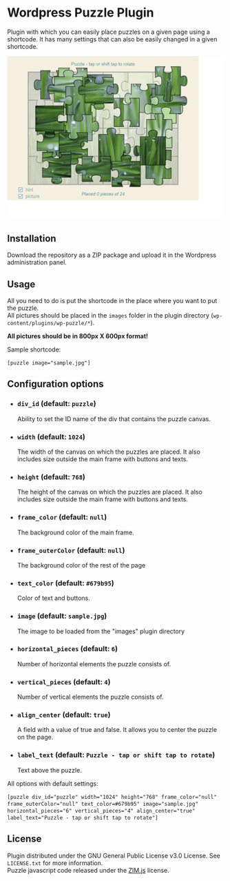 # Wordpress Puzzle Plugin

Plugin with which you can easily place puzzles on a given page using a shortcode. It has many settings that can also be
easily changed in a given shortcode.

![Wordpress Puzzle Plugin installed on the default Wordpress template](.github/images/screenshot.png)

## Installation

Download the repository as a ZIP package and upload it in the Wordpress administration panel.

## Usage

All you need to do is put the shortcode in the place where you want to put the puzzle.<br />
All pictures should be placed in the `images` folder in the plugin directory (`wp-content/plugins/wp-puzzle/*`).

**All pictures should be in 800px X 600px format!**

Sample shortcode:

```
[puzzle image="sample.jpg"]
```

## Configuration options

* ### `div_id` (default: `puzzle`)
  Ability to set the ID name of the div that contains the puzzle canvas.
* ### `width` (default: `1024`)
  The width of the canvas on which the puzzles are placed. It also includes size outside the main frame with buttons and
  texts.
* ### `height` (default: `768`)
  The height of the canvas on which the puzzles are placed. It also includes size outside the main frame with buttons
  and texts.
* ### `frame_color` (default: `null`)
  The background color of the main frame.
* ### `frame_outerColor` (default: `null`)
  The background color of the rest of the page
* ### `text_color` (default: `#679b95`)
  Color of text and buttons.
* ### `image` (default: `sample.jpg`)
  The image to be loaded from the "images" plugin directory
* ### `horizontal_pieces` (default: `6`)
  Number of horizontal elements the puzzle consists of.
* ### `vertical_pieces` (default: `4`)
  Number of vertical elements the puzzle consists of.
* ### `align_center` (default: `true`)
  A field with a value of true and false. It allows you to center the puzzle on the page.
* ### `label_text` (default: `Puzzle - tap or shift tap to rotate`)
  Text above the puzzle.

All options with default settings:

```
[puzzle div_id="puzzle" width="1024" height="768" frame_color="null" frame_outerColor="null" text_color=#679b95" image="sample.jpg" horizontal_pieces="6" vertical_pieces="4" align_center="true" label_text="Puzzle - tap or shift tap to rotate"]
```

## License

Plugin distributed under the GNU General Public License v3.0 License. See `LICENSE.txt` for more information.<br />
Puzzle javascript code released under the [ZIM.js](https://github.com/danzen/zimjs) license.